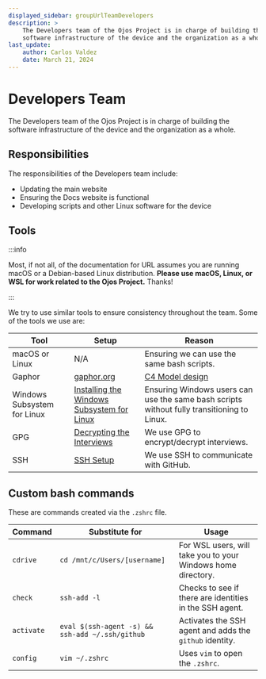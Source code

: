 ```yaml
---
displayed_sidebar: groupUrlTeamDevelopers
description: >
    The Developers team of the Ojos Project is in charge of building the
    software infrastructure of the device and the organization as a whole.
last_update:
    author: Carlos Valdez
    date: March 21, 2024
---
```


# Developers Team

The Developers team of the Ojos Project is in charge of building the software
infrastructure of the device and the organization as a whole.

## Responsibilities

The responsibilities of the Developers team include:

- Updating the main website
- Ensuring the Docs website is functional
- Developing scripts and other Linux software for the device

## Tools

:::info

Most, if not all, of the documentation for URL assumes you are running macOS or
a Debian-based Linux distribution. **Please use macOS, Linux, or WSL for work
related to the Ojos Project.** Thanks!

:::

We try to use similar tools to ensure consistency throughout the team. Some of
the tools we use are:

| Tool                        | Setup                                                                                | Reason                                                                                     |
| --------------------------- | ------------------------------------------------------------------------------------ | ------------------------------------------------------------------------------------------ |
| macOS or Linux              | N/A                                                                                  | Ensuring we can use the same bash scripts.                                                 |
| Gaphor                      | [gaphor.org](https://gaphor.org/download/)                                           | [C4 Model design](/url/developers/design/c4-model/)                                        |
| Windows Subsystem for Linux | [Installing the Windows Subsystem for Linux](/url/developers/guides/installing-wsl/) | Ensuring Windows users can use the same bash scripts without fully transitioning to Linux. |
| GPG                         | [Decrypting the Interviews](/url/developers/guides/decrypt-interviews/)              | We use GPG to encrypt/decrypt interviews.                                                  |
| SSH                         | [SSH Setup](/url/developers/guides/ssh-setup/)                                       | We use SSH to communicate with GitHub.                                                     |

## Custom bash commands

These are commands created via the `.zshrc` file.

| Command    | Substitute for                                  | Usage                                                        |
| ---------- | ----------------------------------------------- | ------------------------------------------------------------ |
| `cdrive`   | `cd /mnt/c/Users/[username]`                    | For WSL users, will take you to your Windows home directory. |
| `check`    | `ssh-add -l`                                    | Checks to see if there are identities in the SSH agent.      |
| `activate` | `eval $(ssh-agent -s) && ssh-add ~/.ssh/github` | Activates the SSH agent and adds the `github` identity.      |
| `config`   | `vim ~/.zshrc`                                  | Uses `vim` to open the `.zshrc`.                             |
